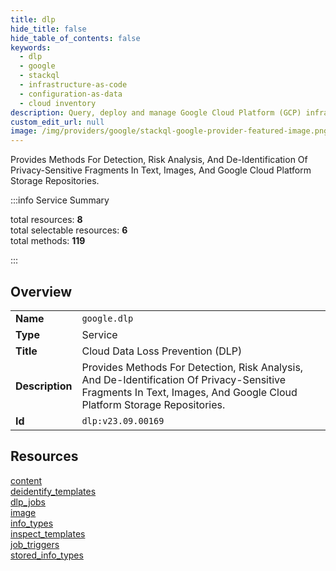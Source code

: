 ```yaml
---
title: dlp
hide_title: false
hide_table_of_contents: false
keywords:
  - dlp
  - google
  - stackql
  - infrastructure-as-code
  - configuration-as-data
  - cloud inventory
description: Query, deploy and manage Google Cloud Platform (GCP) infrastructure and resources using SQL
custom_edit_url: null
image: /img/providers/google/stackql-google-provider-featured-image.png
---
```


Provides Methods For Detection, Risk Analysis, And De-Identification Of Privacy-Sensitive Fragments In Text, Images, And Google Cloud Platform Storage Repositories.  
    
:::info Service Summary

<div class="row">
<div class="providerDocColumn">
<span>total resources:&nbsp;<b>8</b></span><br />
<span>total selectable resources:&nbsp;<b>6</b></span><br />
<span>total methods:&nbsp;<b>119</b></span><br />
</div>
</div>

:::

## Overview
<table><tbody>
<tr><td><b>Name</b></td><td><code>google.dlp</code></td></tr>
<tr><td><b>Type</b></td><td>Service</td></tr>
<tr><td><b>Title</b></td><td>Cloud Data Loss Prevention (DLP)</td></tr>
<tr><td><b>Description</b></td><td>Provides Methods For Detection, Risk Analysis, And De-Identification Of Privacy-Sensitive Fragments In Text, Images, And Google Cloud Platform Storage Repositories.</td></tr>
<tr><td><b>Id</b></td><td><code>dlp:v23.09.00169</code></td></tr>
</tbody></table>

## Resources
<div class="row">
<div class="providerDocColumn">
<a href="/providers/google/dlp/content/">content</a><br />
<a href="/providers/google/dlp/deidentify_templates/">deidentify_templates</a><br />
<a href="/providers/google/dlp/dlp_jobs/">dlp_jobs</a><br />
<a href="/providers/google/dlp/image/">image</a><br />
</div>
<div class="providerDocColumn">
<a href="/providers/google/dlp/info_types/">info_types</a><br />
<a href="/providers/google/dlp/inspect_templates/">inspect_templates</a><br />
<a href="/providers/google/dlp/job_triggers/">job_triggers</a><br />
<a href="/providers/google/dlp/stored_info_types/">stored_info_types</a><br />
</div>
</div>
